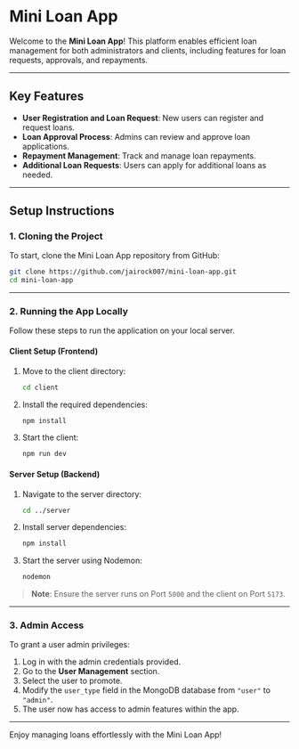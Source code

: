 ﻿# Mini Loan App

Welcome to the **Mini Loan App**! This platform enables efficient loan management for both administrators and clients, including features for loan requests, approvals, and repayments.

---

## Key Features

- **User Registration and Loan Request**: New users can register and request loans.
- **Loan Approval Process**: Admins can review and approve loan applications.
- **Repayment Management**: Track and manage loan repayments.
- **Additional Loan Requests**: Users can apply for additional loans as needed.

---

## Setup Instructions

### 1. Cloning the Project

To start, clone the Mini Loan App repository from GitHub:

```bash
git clone https://github.com/jairock007/mini-loan-app.git
cd mini-loan-app
```

---

### 2. Running the App Locally

Follow these steps to run the application on your local server.

#### Client Setup (Frontend)

1. Move to the client directory:

   ```bash
   cd client
   ```

2. Install the required dependencies:

   ```bash
   npm install
   ```

3. Start the client:

   ```bash
   npm run dev
   ```

#### Server Setup (Backend)

1. Navigate to the server directory:

   ```bash
   cd ../server
   ```

2. Install server dependencies:

   ```bash
   npm install
   ```

3. Start the server using Nodemon:

   ```bash
   nodemon
   ```

> **Note**: Ensure the server runs on Port `5000` and the client on Port `5173`.

---

### 3. Admin Access

To grant a user admin privileges:

1. Log in with the admin credentials provided.
2. Go to the **User Management** section.
3. Select the user to promote.
4. Modify the `user_type` field in the MongoDB database from `"user"` to `"admin"`.
5. The user now has access to admin features within the app.

---

Enjoy managing loans effortlessly with the Mini Loan App!
